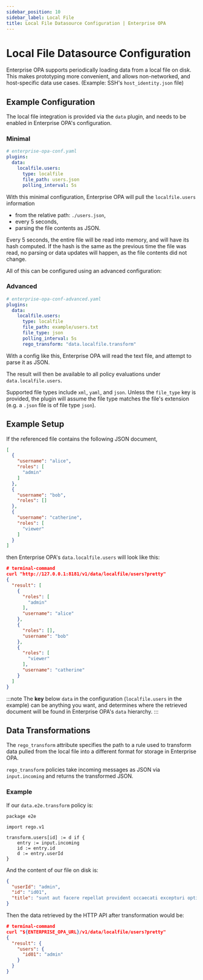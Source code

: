 ```yaml
---
sidebar_position: 10
sidebar_label: Local File
title: Local File Datasource Configuration | Enterprise OPA
---
```


# Local File Datasource Configuration

Enterprise OPA supports periodically loading data from a local file on disk. This makes prototyping more convenient, and allows non-networked, and host-specific data use cases. (Example: SSH's `host_identity.json` file)


## Example Configuration

The local file integration is provided via the `data` plugin, and needs to be enabled in Enterprise OPA's configuration.


### Minimal

```yaml
# enterprise-opa-conf.yaml
plugins:
  data:
    localfile.users:
      type: localfile
      file_path: users.json
      polling_interval: 5s
```

With this minimal configuration, Enterprise OPA will pull the `localfile.users` information
- from the relative path: `./users.json`,
- every 5 seconds,
- parsing the file contents as JSON.

Every 5 seconds, the entire file will be read into memory, and will have its hash computed.
If the hash is the same as the previous time the file was read, no parsing or data updates will happen, as the file contents did not change.

All of this can be configured using an advanced configuration:


### Advanced

```yaml
# enterprise-opa-conf-advanced.yaml
plugins:
  data:
    localfile.users:
      type: localfile
      file_path: example/users.txt
      file_type: json
      polling_interval: 5s
      rego_transform: "data.localfile.transform"
```

With a config like this, Enterprise OPA will read the text file, and attempt to parse it as JSON.

The result will then be available to all policy evaluations under `data.localfile.users`.

Supported file types include `xml`, `yaml`, and `json`. Unless the `file_type` key is provided, the plugin will assume the file type matches the file's extension (e.g. a `.json` file is of file type `json`).


## Example Setup

If the referenced file contains the following JSON document,
```json
[
  {
    "username": "alice",
    "roles": [
      "admin"
    ]
  },
  {
    "username": "bob",
    "roles": []
  },
  {
    "username": "catherine",
    "roles": [
      "viewer"
    ]
  }
]
```
then Enterprise OPA's `data.localfile.users` will look like this:

```json
# terminal-command
curl "http://127.0.0.1:8181/v1/data/localfile/users?pretty"
{
  "result": [
    {
      "roles": [
        "admin"
      ],
      "username": "alice"
    },
    {
      "roles": [],
      "username": "bob"
    },
    {
      "roles": [
        "viewer"
      ],
      "username": "catherine"
    }
  ]
}
```

:::note
The **key** below `data` in the configuration (`localfile.users` in the example) can be anything you want,
and determines where the retrieved document will be found in Enterprise OPA's `data` hierarchy.
:::


## Data Transformations

The `rego_transform` attribute specifies the path to a rule used to transform data pulled from the local file into a different format for storage in Enterprise OPA.

`rego_transform` policies take incoming messages as JSON via `input.incoming` and returns the transformed JSON.


### Example

If our `data.e2e.transform` policy is:

```rego
package e2e

import rego.v1

transform.users[id] := d if {
	entry := input.incoming
	id := entry.id
	d := entry.userId
}
```

And the content of our file on disk is:

```json
{
  "userId": "admin",
  "id": "id01",
  "title": "sunt aut facere repellat provident occaecati excepturi optio reprehenderit",
}
```

Then the data retrieved by the HTTP API after transformation would be:

```json
# terminal-command
curl "${ENTERPRISE_OPA_URL}/v1/data/localfile/users?pretty"
{
  "result": {
    "users": {
      "id01": "admin"
    }
  }
}
```
